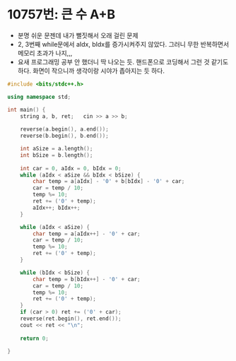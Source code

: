 # 10757번: 큰 수 A+B

- 분명 쉬운 문젠데 내가 뻘짓해서 오래 걸린 문제
- 2, 3번째 while문에서 aIdx, bIdx를 증가시켜주지 않았다. 그러니 무한 반복하면서 메모리 초과가 나지,,,
- 요새 프로그래밍 공부 안 했더니 딱 나오는 듯. 핸드폰으로 코딩해서 그런 것 같기도 하다. 화면이 작으니까 생각이랑 시야가 좁아지는 듯 하다.

```cpp
#include <bits/stdc++.h>

using namespace std;

int main() {
	string a, b, ret;	cin >> a >> b;
	
	reverse(a.begin(), a.end());
	reverse(b.begin(), b.end());

	int aSize = a.length();
	int bSize = b.length();
	
	int car = 0, aIdx = 0, bIdx = 0;
	while (aIdx < aSize && bIdx < bSize) {
		char temp = a[aIdx] - '0' + b[bIdx] - '0' + car;
		car = temp / 10;
		temp %= 10;
		ret += ('0' + temp);
		aIdx++; bIdx++;
	}

	while (aIdx < aSize) {
		char temp = a[aIdx++] - '0' + car;
		car = temp / 10;
		temp %= 10;
		ret += ('0' + temp);
	}

	while (bIdx < bSize) {
		char temp = b[bIdx++] - '0' + car;
		car = temp / 10;
		temp %= 10;
		ret += ('0' + temp);
	}
	if (car > 0) ret += ('0' + car);
	reverse(ret.begin(), ret.end());
	cout << ret << "\n";
	
	return 0;

}
``` 
